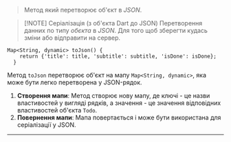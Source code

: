 > Метод який перетворює об'єкт в *JSON*.


> [!NOTE]  Серіалізація (з об'єкта Dart до JSON)
>Перетворення данних по типу *обєкта* в *JSON*. Для того щоб зберегти кудась зміни або відправити на сервер.

```
Map<String, dynamic> toJson() {
    return {'title': title, 'subtitle': subtitle, 'isDone': isDone};
  }
```

Метод `toJson` перетворює об'єкт на мапу `Map<String, dynamic>`, яка може бути легко перетворена у JSON-рядок.
1. **Створення мапи**: Метод створює нову мапу, де ключі - це назви властивостей у вигляді рядків, а значення - це значення відповідних властивостей об'єкта `Todo`.
2. **Повернення мапи**: Мапа повертається і може бути використана для серіалізації у JSON.

---
